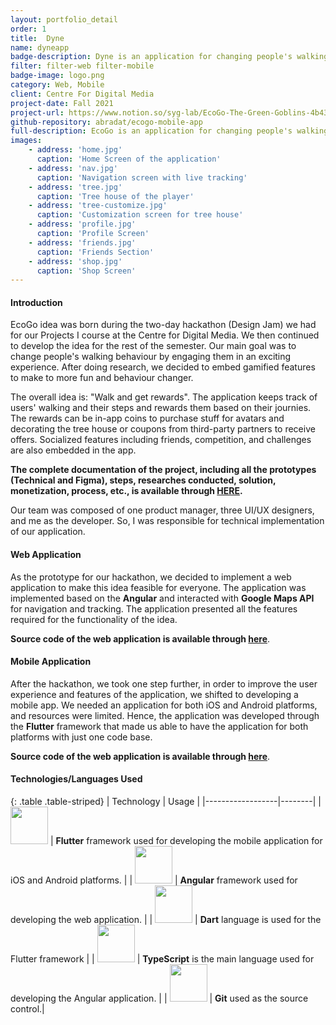 ```yaml
---
layout: portfolio_detail
order: 1
title:  Dyne
name: dyneapp
badge-description: Dyne is an application for changing people's walking behavior by engaging them in a gamified and exciting experience.
filter: filter-web filter-mobile
badge-image: logo.png
category: Web, Mobile
client: Centre For Digital Media
project-date: Fall 2021
project-url: https://www.notion.so/syg-lab/EcoGo-The-Green-Goblins-4b43faba1064462499d4e71fa5bf356f
github-repository: abradat/ecogo-mobile-app
full-description: EcoGo is an application for changing people's walking behavior by engaging them in a gamified and exciting experience.
images:
    - address: 'home.jpg'
      caption: 'Home Screen of the application'
    - address: 'nav.jpg'
      caption: 'Navigation screen with live tracking'
    - address: 'tree.jpg'
      caption: 'Tree house of the player'
    - address: 'tree-customize.jpg'
      caption: 'Customization screen for tree house'
    - address: 'profile.jpg'
      caption: 'Profile Screen'
    - address: 'friends.jpg'
      caption: 'Friends Section'
    - address: 'shop.jpg'
      caption: 'Shop Screen'
---
```

#### Introduction
EcoGo idea was born during the two-day hackathon (Design Jam) we had for our Projects I course at the Centre for Digital Media. We then continued to develop the idea for the rest of the semester. Our main goal was to change people's walking behaviour by engaging them in an exciting experience. After doing research, we decided to embed gamified features to make to more fun and behaviour changer.

The overall idea is: "Walk and get rewards". The application keeps track of users' walking and their steps and rewards them based on their journies. The rewards can be in-app coins to purchase stuff for avatars and decorating the tree house or coupons from third-party partners to receive offers. Socialized features including friends, competition, and challenges are also embedded in the app. 

**The complete documentation of the project, including all the prototypes (Technical and Figma), steps, researches conducted, solution, monetization, process, etc., is available through <a href="https://steep-eucalyptus-a3f.notion.site/EcoGo-The-Green-Goblins-fcc3caa3b6c94926a2ea839f0462b852" target="_blank">HERE</a>.**

Our team was composed of one product manager, three UI/UX designers, and me as the developer. So, I was responsible for technical implementation of our application.
#### Web Application
As the prototype for our hackathon, we decided to implement a web application to make this idea feasible for everyone. The application was implemented based on the **Angular** and interacted with **Google Maps API** for navigation and tracking. The application presented all the features required for the functionality of the idea.

**Source code of the web application is available through <a href="https://gitlab.thecdm.ca/five-guys/ecogo" target="_blank">here</a>**.

#### Mobile Application
After the hackathon, we took one step further, in order to improve the user experience and features of the application, we shifted to developing a mobile app. We needed an application for both iOS and Android platforms, and resources were limited. Hence, the application was developed through the **Flutter** framework that made us able to have the application for both platforms with just one code base.

**Source code of the web application is available through <a href="https://github.com/Abradat/ecogo-mobile-app" target="_blank">here</a>**.

#### Technologies/Languages Used

{: .table .table-striped}
| Technology | Usage |
|------------------|--------|
| <img src="{{'assets/img/portfolio/technologies/flutter.svg' | relative_url}}" width="60" height="60"> | **Flutter** framework used for developing the mobile application for iOS and Android platforms. |
| <img src="{{'assets/img/portfolio/technologies/angular.png' | relative_url}}" width="60" height="60"> | **Angular** framework used for developing the web application. |
| <img src="{{'assets/img/portfolio/technologies/dart.png' | relative_url}}" width="60" height="60"> | **Dart** language is used for the Flutter framework |
| <img src="{{'assets/img/portfolio/technologies/typescript.png' | relative_url}}" width="60" height="60"> | **TypeScript** is the main language used for developing the Angular application. |
| <img src="{{'assets/img/portfolio/technologies/git.png' | relative_url}}" width="60" height="60"> | **Git** used as the source control.|